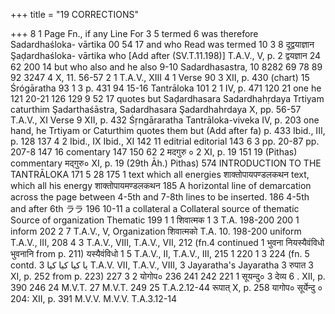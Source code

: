 +++
title = "19 CORRECTIONS"

+++
8 
1 
Page Fn., if any Line 
For 
3 
5 
termed 
6 
was therefore 
Sadardhaśloka- 
vārtika 
00 
54 
17 
and who 
Read 
was termed 
10 
3 
8 
दूद्वयाज्ञान 
Şaḍardhaśloka- 
vārtika 
who 
[Add after (SV.T.11.198)] 
T.A.V., V, p. 2 
द्वयज्ञान 
24 
62 
200 
14 
but who also 
and he also 
9-10 
Sadardhasastra, 
10 
8282 
69 
78 
89 
92 
3247 
4 
X, 11. 56-57 
2 
1 
T.A.V., XIII 
4 
1 
Verse 90 
3 
XII, p. 430 
(chart) 15 
Śrógāratha 
93 
1 
3 
p. 431 
94 
15-16 
Tantrāloka 
101 
2 
1 
IV, p. 471 
120 
21 
one he 
121 
20-21 
126 
129 
9 
52 
17 
quotes but 
Saḍardhasara 
Sadardhahṛdaya 
Trtiyam caturthim 
Şadarthaśāstra, Sadardhasara Şadardhahrdaya 
X, pp. 56-57 
T.A.V., XI Verse 9 
XII, p. 432 
Śṛngāraratha 
Tantrāloka-viveka 
IV, p. 203 
one hand, he 
Trtiyam or 
Caturthim 
quotes them but 
(Add after fa) 
p. 433 
Ibid., III, p. 128 
137 
4 
2 
Ibid., IX 
Ibid., XI 
142 
11 
editrial 
editorial 
143 
6 
3 
pp. 20-87 
pp. 207-8 
147 
16 
comentary 
147 
150 
62 
2 
मदगुरु ० 
2 
XI, p. 19 
151 
19 
(Pithas) 
commentary 
मद्गुरु० XI, p. 19 (29th Āh.) 
Pithas) 
574 
INTRODUCTION TO THE TANTRĀLOKA 
171 
5 
28 
175 
1 
text which all energies शाक्तोपायपण्डलकथन 
text, which 
all his energy 
शाक्तोपायमण्डलकथन 
185 
A horizontal line of demarcation across the page 
between 4-5th and 7-8th lines to be inserted. 
186 
4-5th 
and after 6th 
ララ 
196 
10-11 
a collateral 
a Collateral 
source of thematic Source of 
organization 
Thematic 
199 
1 
1 
शिवात्मक 
1 
3 
T.A. 198-200 
200 
1 
inform 
202 
2 
7 
T.A.V., V, 
Organization 
शिवात्मको 
T.A. 10. 198-200 
uniform 
T.A.V., III, 
208 
4 
3 
T.A.V., VIII, 
T.A.V., VII, 
212 (fn.4 continued 1 
भुवना नियस्यैवंविधो 
भुवनानि 
from p. 211) 
यस्यैवंविधो 
1 
5 
T.A.V., II, 
T.A.V., III, 
215 
1 
220 
1 
3 
224 (fn. 5 contd. 
یا کیا کیا کیا 
3 
T.A.V. VII, 
T.A.V., VIII, 
3 
Jayaratha's 
Jayaratha 
3 
रुपात 
3 
XI, p. 252 
from p. 223) 
227 
3 
2 
योगोप० 
236 
241 
242 
221 
1 
सूयन्दु० 
3 
देव्य 
6 
. 
XII, p. 390 
246 
24 
M.V.T. 
27 
M.V.T. 
249 
25 
T.A.2.12-44 
रूपात् X, p. 258 
यागोप० सूर्येन्दु ० 
204: 
XII, p. 391 
M.V.V. 
M.V.V. 
T.A.3.12-14 